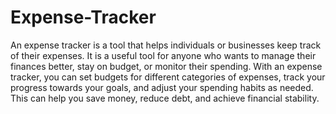 # Expense-Tracker
An expense tracker is a tool that helps individuals or businesses keep track of their expenses.
It is a useful tool for anyone who wants to manage their finances better, stay on budget, or monitor their spending.
With an expense tracker, you can set budgets for different categories of expenses, track your progress towards your goals, and adjust your spending habits as needed.
This can help you save money, reduce debt, and achieve financial stability.




